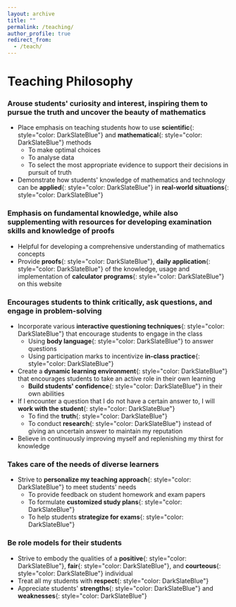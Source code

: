 ```yaml
---
layout: archive
title: ""
permalink: /teaching/
author_profile: true
redirect_from: 
  - /teach/
---
```


# Teaching Philosophy

### Arouse students' curiosity and interest, inspiring them to pursue the truth and uncover the beauty of mathematics
* Place emphasis on teaching students how to use **scientific**{: style="color: DarkSlateBlue"} and **mathematical**{: style="color: DarkSlateBlue"} methods 
  * To make optimal choices
  * To analyse data
  * To select the most appropriate evidence to support their decisions in pursuit of truth
* Demonstrate how students' knowledge of mathematics and technology can be **applied**{: style="color: DarkSlateBlue"} in **real-world situations**{: style="color: DarkSlateBlue"}

### Emphasis on fundamental knowledge, while also supplementing with resources for developing examination skills and knowledge of proofs
* Helpful for developing a comprehensive understanding of mathematics concepts
* Provide **proofs**{: style="color: DarkSlateBlue"}, **daily application**{: style="color: DarkSlateBlue"} of the knowledge, usage and implementation of **calculator programs**{: style="color: DarkSlateBlue"} on this website

### Encourages students to think critically, ask questions, and engage in problem-solving
* Incorporate various **interactive questioning techniques**{: style="color: DarkSlateBlue"} that encourage students to engage in the class
  * Using **body language**{: style="color: DarkSlateBlue"} to answer questions 
  * Using participation marks to incentivize **in-class practice**{: style="color: DarkSlateBlue"}
* Create a **dynamic learning environment**{: style="color: DarkSlateBlue"} that encourages students to take an active role in their own learning
  * **Build students' confidence**{: style="color: DarkSlateBlue"} in their own abilities
* If I encounter a question that I do not have a certain answer to, I will **work with the student**{: style="color: DarkSlateBlue"}
  * To find the **truth**{: style="color: DarkSlateBlue"}
  * To conduct **research**{: style="color: DarkSlateBlue"} instead of giving an uncertain answer to maintain my reputation
* Believe in continuously improving myself and replenishing my thirst for knowledge

### Takes care of the needs of diverse learners
* Strive to **personalize my teaching approach**{: style="color: DarkSlateBlue"} to meet students' needs
  * To provide feedback on student homework and exam papers
  * To formulate **customized study plans**{: style="color: DarkSlateBlue"}
  * To help students **strategize for exams**{: style="color: DarkSlateBlue"}

### Be role models for their students
* Strive to embody the qualities of a **positive**{: style="color: DarkSlateBlue"}, **fair**{: style="color: DarkSlateBlue"}, and **courteous**{: style="color: DarkSlateBlue"} individual
* Treat all my students with **respect**{: style="color: DarkSlateBlue"}
* Appreciate students' **strengths**{: style="color: DarkSlateBlue"} and **weaknesses**{: style="color: DarkSlateBlue"}




